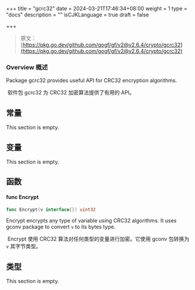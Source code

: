 +++
title = "gcrc32"
date = 2024-03-21T17:46:34+08:00
weight = 1
type = "docs"
description = ""
isCJKLanguage = true
draft = false

+++

> 原文：[https://pkg.go.dev/github.com/gogf/gf/v2@v2.6.4/crypto/gcrc32](https://pkg.go.dev/github.com/gogf/gf/v2@v2.6.4/crypto/gcrc32)

### Overview 概述

Package gcrc32 provides useful API for CRC32 encryption algorithms.

​	软件包 gcrc32 为 CRC32 加密算法提供了有用的 API。

## 常量

This section is empty.

## 变量

This section is empty.

## 函数

#### func Encrypt

```go
func Encrypt(v interface{}) uint32
```

Encrypt encrypts any type of variable using CRC32 algorithms. It uses gconv package to convert `v` to its bytes type.

​	Encrypt 使用 CRC32 算法对任何类型的变量进行加密。它使用 gconv 包转换为 `v` 其字节类型。

## 类型

This section is empty.